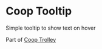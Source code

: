# Coop Tooltip

Simple tooltip to show text on hover

Part of [Coop Trolley](https://github.com/theisof/coop-trolley)